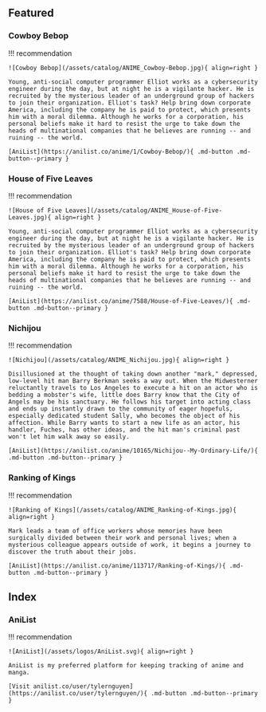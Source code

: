 ## Featured

### Cowboy Bebop

!!! recommendation

    ![Cowboy Bebop](/assets/catalog/ANIME_Cowboy-Bebop.jpg){ align=right }

    Young, anti-social computer programmer Elliot works as a cybersecurity engineer during the day, but at night he is a vigilante hacker. He is recruited by the mysterious leader of an underground group of hackers to join their organization. Elliot's task? Help bring down corporate America, including the company he is paid to protect, which presents him with a moral dilemma. Although he works for a corporation, his personal beliefs make it hard to resist the urge to take down the heads of multinational companies that he believes are running -- and ruining -- the world.

    [AniList](https://anilist.co/anime/1/Cowboy-Bebop/){ .md-button .md-button--primary } 

### House of Five Leaves

!!! recommendation

    ![House of Five Leaves](/assets/catalog/ANIME_House-of-Five-Leaves.jpg){ align=right }

    Young, anti-social computer programmer Elliot works as a cybersecurity engineer during the day, but at night he is a vigilante hacker. He is recruited by the mysterious leader of an underground group of hackers to join their organization. Elliot's task? Help bring down corporate America, including the company he is paid to protect, which presents him with a moral dilemma. Although he works for a corporation, his personal beliefs make it hard to resist the urge to take down the heads of multinational companies that he believes are running -- and ruining -- the world.

    [AniList](https://anilist.co/anime/7588/House-of-Five-Leaves/){ .md-button .md-button--primary } 

### Nichijou

!!! recommendation

    ![Nichijou](/assets/catalog/ANIME_Nichijou.jpg){ align=right }

    Disillusioned at the thought of taking down another "mark," depressed, low-level hit man Barry Berkman seeks a way out. When the Midwesterner reluctantly travels to Los Angeles to execute a hit on an actor who is bedding a mobster's wife, little does Barry know that the City of Angels may be his sanctuary. He follows his target into acting class and ends up instantly drawn to the community of eager hopefuls, especially dedicated student Sally, who becomes the object of his affection. While Barry wants to start a new life as an actor, his handler, Fuches, has other ideas, and the hit man's criminal past won't let him walk away so easily.

    [AniList](https://anilist.co/anime/10165/Nichijou--My-Ordinary-Life/){ .md-button .md-button--primary }

### Ranking of Kings

!!! recommendation

    ![Ranking of Kings](/assets/catalog/ANIME_Ranking-of-Kings.jpg){ align=right }

    Mark leads a team of office workers whose memories have been surgically divided between their work and personal lives; when a mysterious colleague appears outside of work, it begins a journey to discover the truth about their jobs.

    [AniList](https://anilist.co/anime/113717/Ranking-of-Kings/){ .md-button .md-button--primary }

## Index

### AniList

!!! recommendation

    ![AniList](/assets/logos/AniList.svg){ align=right }

    AniList is my preferred platform for keeping tracking of anime and manga.

    [Visit anilist.co/user/tylernguyen](https://anilist.co/user/tylernguyen/){ .md-button .md-button--primary }
